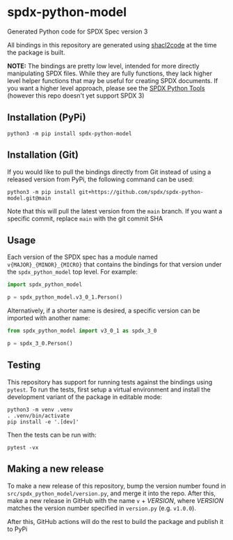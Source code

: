 # spdx-python-model

Generated Python code for SPDX Spec version 3

All bindings in this repository are generated using
[shacl2code](https://github.com/JPEWdev/shacl2code) at the time the package is
built.

**NOTE:** The bindings are pretty low level, intended for more directly
manipulating SPDX files. While they are fully functions, they lack higher level
helper functions that may be useful for creating SPDX documents. If you want a
higher level approach, please see the
[SPDX Python Tools](https://github.com/spdx/tools-python) (however this repo
doesn't yet support SPDX 3)

## Installation (PyPi)

```shell
python3 -m pip install spdx-python-model
```

## Installation (Git)

If you would like to pull the bindings directly from Git instead of using a
released version from PyPi, the following command can be used:

```shell
python3 -m pip install git+https://github.com/spdx/spdx-python-model.git@main
```

Note that this will pull the latest version from the `main` branch. If you want
a specific commit, replace `main` with the git commit SHA

## Usage

Each version of the SPDX spec has a module named `v{MAJOR}_{MINOR}_{MICRO}`
that contains the bindings for that version under the `spdx_python_model` top
level. For example:

```python
import spdx_python_model

p = spdx_python_model.v3_0_1.Person()
```

Alternatively, if a shorter name is desired, a specific version can be imported
with another name:

```python
from spdx_python_model import v3_0_1 as spdx_3_0

p = spdx_3_0.Person()
```

## Testing

This repository has support for running tests against the bindings using `pytest`.
To run the tests, first setup a virtual environment and install the development
variant of the package in editable mode:

```shell
python3 -m venv .venv
. .venv/bin/activate
pip install -e '.[dev]'
```

Then the tests can be run with:

```shell
pytest -vx
```

## Making a new release

To make a new release of this repository, bump the version number found in
`src/spdx_python_model/version.py`, and merge it into the repo. After this,
make a new release in GitHub with the name `v` + *VERSION*, where *VERSION*
matches the version number specified in `version.py` (e.g. `v1.0.0`).

After this, GitHub actions will do the rest to build the package and publish it
to PyPi
